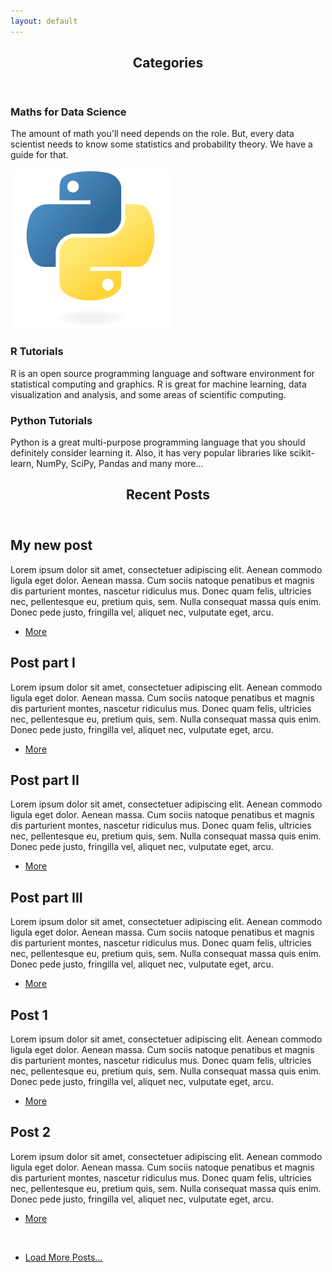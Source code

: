 ```yaml
---
layout: default
---
```

<!-- Section -->
<section>
	<header class="major">
		<h2>Categories</h2>
	</header>
	<div class="features">
		<article>
			<span class="icon fa-signal"></span>
			<div class="content">
				<h3>Maths for Data Science</h3>
				<p>The amount of math you'll need depends on the role. But, every data scientist needs to know some 					   statistics and probability theory. We have a guide for that.</p>
			</div>
		</article>
		<article>
			<span class="icon"><img src="assets/images/python-original.svg" alt="" /></span>
			<div class="content">
				<h3>R Tutorials</h3>
				<p>R is an open source programming language and software environment for statistical computing and 			graphics. R is great for machine learning, data visualization and analysis, and some areas of scientific computing. </p>
			</div>
		</article>
		<article>
			<span class="icon fa-github"></span>
			<div class="content">
				<h3>Python Tutorials</h3>
				<p>Python is a great multi-purpose programming language that you should definitely consider learning it. 				Also, it has very popular libraries like scikit-learn, NumPy, SciPy, Pandas and many more... </p>
			</div>
		</article>
	</div>
</section>

<!-- Section   <span class="icon fa-rocket"></span> -->
<section>
	<header class="major">
		<h2>Recent Posts</h2>
	</header>
	<div class="posts">
		<article>
			<h2>My new post</h2>
			<p>Lorem ipsum dolor sit amet, consectetuer adipiscing elit. Aenean commodo ligula eget dolor. 
			   Aenean massa. Cum sociis natoque penatibus et magnis dis parturient montes, nascetur ridiculus mus. 
			   Donec quam felis, ultricies nec, pellentesque eu, pretium quis, sem. Nulla consequat massa quis enim. Donec 				   pede justo, fringilla vel, aliquet nec, vulputate eget, arcu. </p>
			 <ul class="actions">
				 <li><a href="#" class="button">More</a></li>
			 </ul>	
		 </article>
		<article>
			<h2>Post part I</h2>
			<p>Lorem ipsum dolor sit amet, consectetuer adipiscing elit. Aenean commodo ligula eget dolor. 
			   Aenean massa. Cum sociis natoque penatibus et magnis dis parturient montes, nascetur ridiculus mus. 
			   Donec quam felis, ultricies nec, pellentesque eu, pretium quis, sem. Nulla consequat massa quis enim. Donec 				   pede justo, fringilla vel, aliquet nec, vulputate eget, arcu. </p>
			 <ul class="actions">
				 <li><a href="#" class="button">More</a></li>
			 </ul>	
		 </article>
		<article>
			<h2>Post part II</h2>
			<p>Lorem ipsum dolor sit amet, consectetuer adipiscing elit. Aenean commodo ligula eget dolor. 
			   Aenean massa. Cum sociis natoque penatibus et magnis dis parturient montes, nascetur ridiculus mus. 
			   Donec quam felis, ultricies nec, pellentesque eu, pretium quis, sem. Nulla consequat massa quis enim. Donec 				   pede justo, fringilla vel, aliquet nec, vulputate eget, arcu. </p>
			 <ul class="actions">
				 <li><a href="#" class="button">More</a></li>
			 </ul>	
		 </article>
		<article>
			<h2>Post part III</h2>
			<p>Lorem ipsum dolor sit amet, consectetuer adipiscing elit. Aenean commodo ligula eget dolor. 
			   Aenean massa. Cum sociis natoque penatibus et magnis dis parturient montes, nascetur ridiculus mus. 
			   Donec quam felis, ultricies nec, pellentesque eu, pretium quis, sem. Nulla consequat massa quis enim. Donec 				   pede justo, fringilla vel, aliquet nec, vulputate eget, arcu. </p>
			 <ul class="actions">
				 <li><a href="#" class="button">More</a></li>
			 </ul>	
		 </article>
		<article>
			<h2>Post 1</h2>
			<p>Lorem ipsum dolor sit amet, consectetuer adipiscing elit. Aenean commodo ligula eget dolor. 
			   Aenean massa. Cum sociis natoque penatibus et magnis dis parturient montes, nascetur ridiculus mus. 
			   Donec quam felis, ultricies nec, pellentesque eu, pretium quis, sem. Nulla consequat massa quis enim. Donec 				   pede justo, fringilla vel, aliquet nec, vulputate eget, arcu. </p>
			 <ul class="actions">
				 <li><a href="#" class="button">More</a></li>
			 </ul>	
		 </article>
		<article>
			<h2>Post 2</h2>
			<p>Lorem ipsum dolor sit amet, consectetuer adipiscing elit. Aenean commodo ligula eget dolor. 
			   Aenean massa. Cum sociis natoque penatibus et magnis dis parturient montes, nascetur ridiculus mus. 
			   Donec quam felis, ultricies nec, pellentesque eu, pretium quis, sem. Nulla consequat massa quis enim. Donec 				   pede justo, fringilla vel, aliquet nec, vulputate eget, arcu. </p>
			 <ul class="actions">
				 <li><a href="#" class="button">More</a></li>
			 </ul>	
		 </article>
	</div>
	<br>
	<ul class="actions vertical">
		<li>
		    <a href="/archive/index.html" class="button fit">Load More Posts...</a> 
		</li>
	</ul>
</section>   


